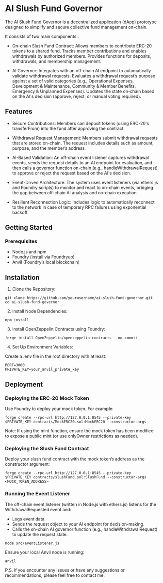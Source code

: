 # AI Slush Fund Governor

The AI Slush Fund Governor is a decentralized application (dApp) prototype designed to simplify and secure collective fund management on-chain. 

It consists of two main components :

- On-chain Slush Fund Contract:
  Allows members to contribute ERC-20 tokens to a shared fund.
  Tracks member contributions and enables withdrawals by authorized members.
  Provides functions for deposits, withdrawals, and membership management.

- AI Governor:
  Integrates with an off-chain AI endpoint to automatically validate withdrawal requests.
  Evaluates a withdrawal request’s purpose against a set of valid categories (e.g., Operational Expenses, Development & Maintenance, Community & Member Benefits, Emergency & Unplanned Expenses).
  Updates the state on-chain based on the AI's decision (approve, reject, or manual voting required).

## Features

- Secure Contributions:
  Members can deposit tokens (using ERC-20's transferFrom) into the fund after approving the contract.

- Withdrawal Request Management:
  Members submit withdrawal requests that are stored on-chain. The request includes details such as amount, purpose, and the member’s address.

- AI-Based Validation:
  An off-chain event listener captures withdrawal events, sends the request details to an AI endpoint for evaluation, and then calls a governor function on-chain (e.g., handleWithdrawalRequest) to approve or reject the request based on the AI's decision.

- Event-Driven Architecture:
  The system uses event listeners (via ethers.js and Foundry scripts) to monitor and react to on-chain events, bridging the gap between off-chain AI analysis and on-chain execution.

- Resilient Reconnection Logic:
  Includes logic to automatically reconnect to the network in case of temporary RPC failures using exponential backoff.

## Getting Started

### Prerequisites

- Node.js and npm
- Foundry (install via Foundryup)
- Anvil (Foundry’s local blockchain)

## Installation
1. Clone the Repository:
```
git clone https://github.com/yourusername/ai-slush-fund-governor.git
cd ai-slush-fund-governor
```

2. Install Node Dependencies:
```
npm install
```

3. Install OpenZeppelin Contracts using Foundry:
```
forge install OpenZeppelin/openzeppelin-contracts --no-commit
```

4. Set Up Environment Variables:

Create a .env file in the root directory with at least:
```
PORT=3000
PRIVATE_KEY=your_anvil_private_key
```

## Deployment

### Deploying the ERC-20 Mock Token

Use Foundry to deploy your mock token. For example:
```
forge create --rpc-url http://127.0.0.1:8545 --private-key $PRIVATE_KEY contracts/MockERC20.sol:MockERC20 --constructor-args
```

Note: If using the mint function, ensure the mock token has been modified to expose a public mint (or use onlyOwner restrictions as needed).

### Deploying the Slush Fund Contract

Deploy your slush fund contract with the mock token’s address as the constructor argument:

```
forge create --rpc-url http://127.0.0.1:8545 --private-key $PRIVATE_KEY contracts/slushFund.sol:SlushFund --constructor-args <MOCK_TOKEN_ADDRESS>
```
### Running the Event Listener

The off-chain event listener (written in Node.js with ethers.js) listens for the WithdrawalRequested event and:
- Logs event data.
- Sends the request object to your AI endpoint for decision-making.
- Calls the on-chain AI governor function (e.g., handleWithdrawalRequest) to update the request state.

```
node src/eventListener.js
```

Ensure your local Anvil node is running:
```
anvil
```

P.S. If you encounter any issues or have any suggestions or recommendations, please feel free to contact me. 
